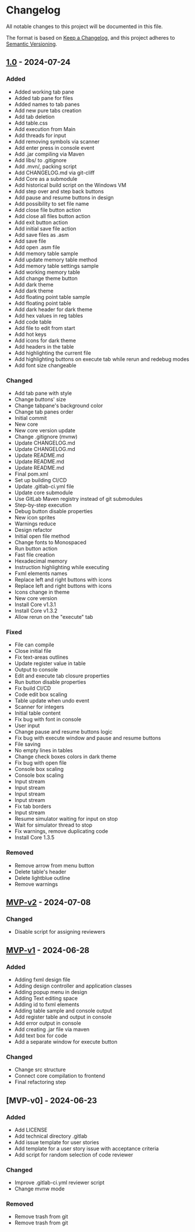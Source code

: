 # Changelog

All notable changes to this project will be documented in this file.

The format is based on [Keep a Changelog](https://keepachangelog.com/en/1.0.0/),
and this project adheres to [Semantic Versioning](https://semver.org/spec/v2.0.0.html).

## [1.0] - 2024-07-24

### Added

- Added working tab pane
- Added tab pane for files
- Added names to tab panes
- Add new pure tabs creation
- Add tab deletion
- Add table.css
- Add execution from Main
- Add threads for input
- Add removing symbols via scanner
- Add enter press in console event
- Add .jar compiling via Maven
- Add libs/ to .gitignore
- Add .mvn/, packing script
- Add CHANGELOG.md via git-cliff
- Add Core as a submodule
- Add historical build script on the Windows VM
- Add step over and step back buttons
- Add pause and resume buttons in design
- Add possibility to set file name
- Add close file button action
- Add close all files button action
- Add exit button action
- Add initial save file action
- Add save files as .asm
- Add save file
- Add open .asm file
- Add memory table sample
- Add update memory table method
- Add memory table settings sample
- Add working memory table
- Add change theme button
- Add dark theme
- Add dark theme
- Add floating point table sample
- Add floating point table
- Add dark header for dark theme
- Add hex values in reg tables
- Add code table
- Add file to edit from start
- Add hot keys
- Add icons for dark theme
- Add headers in the table
- Add highlighting the current file
- Add highlighting buttons on execute tab while rerun and redebug modes
- Add font size changeable

### Changed

- Add tab pane with style
- Change buttons' size
- Change tabpane's background color
- Change tab panes order
- Initial commit
- New core
- New core version update
- Change .gitignore (mvnw)
- Update CHANGELOG.md
- Update CHANGELOG.md
- Update README.md
- Update README.md
- Update README.md
- Final pom.xml
- Set up building CI/CD
- Update .gitlab-ci.yml file
- Update core submodule
- Use GitLab Maven registry instead of git submodules
- Step-by-step execution
- Debug button disable properties
- New icon sprites
- Warnings reduce
- Design refactor
- Initial open file method
- Change fonts to Monospaced
- Run button action
- Fast file creation
- Hexadecimal memory
- Instruction highlighting while executing
- Fxml elements names
- Replace left and right buttons with icons
- Replace left and right buttons with icons
- Icons change in theme
- New core version
- Install Core v1.3.1
- Install Core v1.3.2
- Allow rerun on the "execute" tab

### Fixed

- File can compile
- Close initial file
- Fix text-areas outlines
- Update register value in table
- Output to console
- Edit and execute tab closure properties
- Run button disable properties
- Fix build CI/CD
- Code edit box scaling
- Table update when undo event
- Scanner for integers
- Initial table content
- Fix bug with font in console
- User input
- Change pause and resume buttons logic
- Fix bug with execute window and pause and resume buttons
- File saving
- No empty lines in tables
- Change check boxes colors in dark theme
- Fix bug with open file
- Console box scaling
- Console box scaling
- Input stream
- Input stream
- Input stream
- Input stream
- Fix tab borders
- Input stream
- Resume simulator waiting for input on stop
- Wait for simulator thread to stop
- Fix warnings, remove duplicating code
- Install Core 1.3.5

### Removed

- Remove arrow from menu button
- Delete table's header
- Delete lightblue outline
- Remove warnings

## [MVP-v2] - 2024-07-08

### Changed

- Disable script for assigning reviewers

## [MVP-v1] - 2024-06-28

### Added

- Adding fxml design file
- Adding design controller and application classes
- Adding popup menu in design
- Adding Text editing space
- Adding id to fxml elements
- Adding table sample and console output
- Add register table and output in console
- Add error output in console
- Add creating .jar file via maven
- Add text box for code
- Add a separate window for execute button

### Changed

- Change src structure
- Connect core compilation to frontend
- Final refactoring step

## [MVP-v0] - 2024-06-23

### Added

- Add LICENSE
- Add technical directory .gitlab
- Add issue template for user stories
- Add template for a user story issue with acceptance criteria
- Add script for random selection of code reviewer

### Changed

- Improve .gitlab-ci.yml reviewer script
- Change mvnw mode

### Removed

- Remove trash from git
- Remove trash from git

[1.0]: https://gitlab.pg.innopolis.university/swapik/rars-reborn-interface/compare/MVP-v2...v1.0
[MVP-v2]: https://gitlab.pg.innopolis.university/swapik/rars-reborn-interface/compare/MVP-v1...MVP-v2
[MVP-v1]: https://gitlab.pg.innopolis.university/swapik/rars-reborn-interface/compare/MVP-v0...MVP-v1

<!-- generated by git-cliff -->
